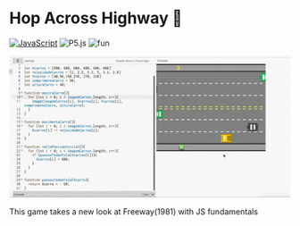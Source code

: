 # Hop Across Highway 🐸

[![JavaScript](https://img.shields.io/badge/--F7DF1E?logo=javascript&logoColor=000)](https://www.javascript.com/)
![P5.js](https://img.shields.io/badge/-made--with--p5.js-green)
![fun](https://img.shields.io/badge/-just%20for%20fun!-blue)

![game.gif](https://github.com/laryferreira/HopAcrossHighway/blob/studies/hop.gif)

This game takes a new look at Freeway(1981) with JS fundamentals


